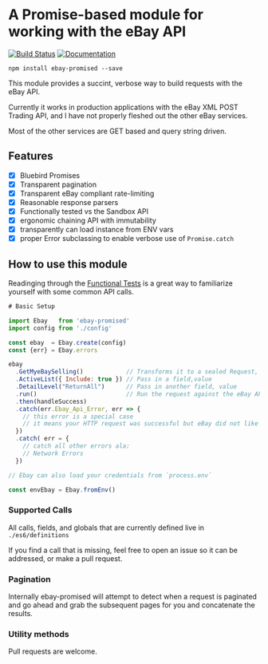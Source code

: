 # A Promise-based module for working with the eBay API

[![Build Status](https://travis-ci.org/ondreian/ebay-promised.svg?branch=master)](https://travis-ci.org/ondreian/ebay-promised)
[![Documentation](https://doc.esdoc.org/github.com/ondreian/ebay-promised/badge.svg)](https://doc.esdoc.org/github.com/ondreian/ebay-promised/)

`npm install ebay-promised --save`

This module provides a succint, verbose way to build requests with the eBay API.

Currently it works in production applications with the eBay XML POST Trading API, and I have not properly fleshed out the other eBay services.

Most of the other services are GET based and query string driven.

## Features

- [X] Bluebird Promises
- [X] Transparent pagination
- [X] Transparent eBay compliant rate-limiting
- [X] Reasonable response parsers
- [X] Functionally tested vs the Sandbox API
- [X] ergonomic chaining API with immutability
- [X] transparently can load instance from ENV vars
- [X] proper Error subclassing to enable verbose use of `Promise.catch`

## How to use this module

Readinging through the [Functional Tests](/test/Ebay.Functional.spec.js) is a great way to familiarize yourself with some common API calls.

```javascript
# Basic Setup

import Ebay   from 'ebay-promised'
import config from './config'

const ebay  = Ebay.create(config)
const {err} = Ebay.errors

ebay
  .GetMyeBaySelling()            // Transforms it to a sealed Request, global config can no longer change
  .ActiveList({ Include: true }) // Pass in a field,value 
  .DetailLevel("ReturnAll")      // Pass in another field, value
  .run()                         // Run the request against the eBay API
  .then(handleSuccess)
  .catch(err.Ebay_Api_Error, err => {
    // this error is a special case 
    // it means your HTTP request was successful but eBay did not like it
  })
  .catch( err = {
    // catch all other errors ala:
    // Network Errors
  })

// Ebay can also load your credentials from `process.env`

const envEbay = Ebay.fromEnv()

```

### Supported Calls

All calls, fields, and globals that are currently defined live in `./es6/definitions`

If you find a call that is missing, feel free to open an issue so it can be addressed, or make a pull request.

### Pagination

Internally ebay-promised will attempt to detect when a request is paginated and go ahead and grab the subsequent pages for you and concatenate the results.

### Utility methods

Pull requests are welcome.